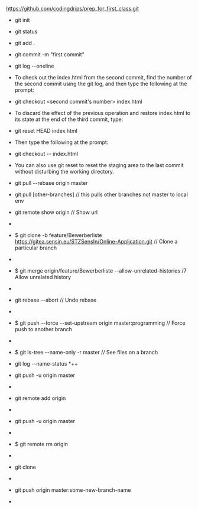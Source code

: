 https://github.com/codingdrips/prep_for_first_class.git

 * git init
 
 * git status
 
 * git add .
 
 * git commit -m "first commit"
 
 * git log --oneline

 * To check out the index.html from the second commit, find the number of
    the second commit using the git log, and then   type the following at the prompt:
 
 * git checkout <second commit's number> index.html

 * To discard the effect of the previous operation
  and restore index.html to its state at the end of the third commit, type:
 
 * git reset HEAD index.html
 
 * Then type the following at the prompt:
 
 * git checkout -- index.html
 
 * You can also use git reset to reset the staging area to the last commit without disturbing the working directory.
 
 
 * git pull --rebase origin master
  
 * git pull [other-branches] // this pulls other branches not master to local env 
 
 * git remote show origin // Show url
 *
 * $ git clone -b feature/Bewerberliste https://gitea.sensin.eu/STZSensIn/Online-Application.git // Clone a particular branch
 *
 * $ git merge origin/feature/Bewerberliste  --allow-unrelated-histories /7 Allow unrelated history
 *
 *  git rebase --abort // Undo rebase
 *
 * $ git push --force --set-upstream origin master:programming // Force push to another branch
 *
 * $ git ls-tree --name-only -r master // See files on a branch
 * git log --name-status
 *++
 *  git push -u origin master
 *
 * git remote add origin <repository URL>
 *
 * git push -u origin master
 *
 * $ git remote rm origin
 *
 * git clone <repository URL>
 *
 * git push origin master:some-new-branch-name
 *
